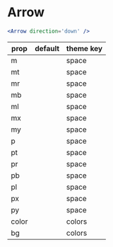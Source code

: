 # Arrow

```.jsx
<Arrow direction='down' />

```



prop | default | theme key
---|---|---
m |  | space
mt |  | space
mr |  | space
mb |  | space
ml |  | space
mx |  | space
my |  | space
p |  | space
pt |  | space
pr |  | space
pb |  | space
pl |  | space
px |  | space
py |  | space
color |  | colors
bg |  | colors